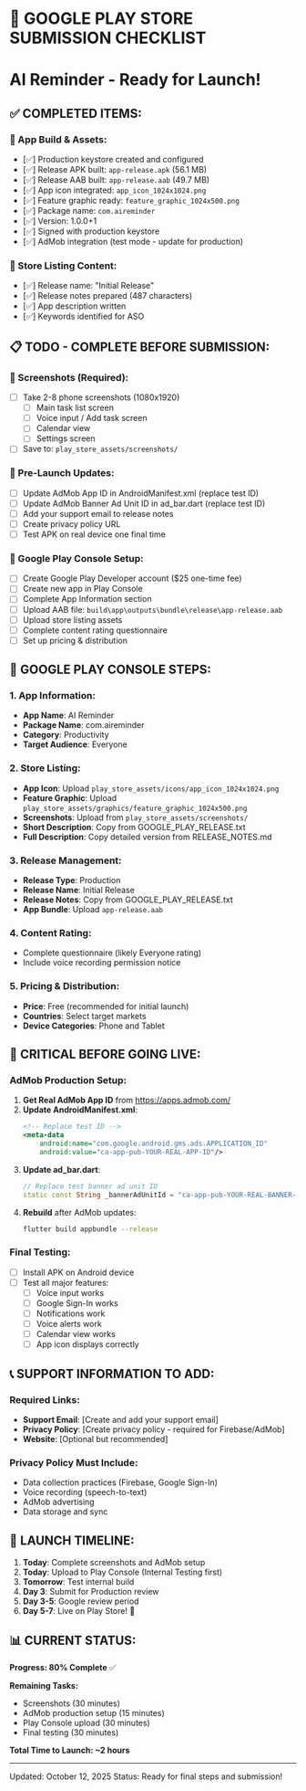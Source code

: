 # 🚀 GOOGLE PLAY STORE SUBMISSION CHECKLIST
# AI Reminder - Ready for Launch!

## ✅ COMPLETED ITEMS:

### 📱 App Build & Assets:
- [✅] Production keystore created and configured
- [✅] Release APK built: `app-release.apk` (56.1 MB)
- [✅] Release AAB built: `app-release.aab` (49.7 MB)
- [✅] App icon integrated: `app_icon_1024x1024.png`
- [✅] Feature graphic ready: `feature_graphic_1024x500.png`
- [✅] Package name: `com.aireminder`
- [✅] Version: 1.0.0+1
- [✅] Signed with production keystore
- [✅] AdMob integration (test mode - update for production)

### 📝 Store Listing Content:
- [✅] Release name: "Initial Release"
- [✅] Release notes prepared (487 characters)
- [✅] App description written
- [✅] Keywords identified for ASO

## 📋 TODO - COMPLETE BEFORE SUBMISSION:

### 📸 Screenshots (Required):
- [ ] Take 2-8 phone screenshots (1080x1920)
  - [ ] Main task list screen
  - [ ] Voice input / Add task screen
  - [ ] Calendar view
  - [ ] Settings screen
- [ ] Save to: `play_store_assets/screenshots/`

### 🔧 Pre-Launch Updates:
- [ ] Update AdMob App ID in AndroidManifest.xml (replace test ID)
- [ ] Update AdMob Banner Ad Unit ID in ad_bar.dart (replace test ID)
- [ ] Add your support email to release notes
- [ ] Create privacy policy URL
- [ ] Test APK on real device one final time

### 📄 Google Play Console Setup:
- [ ] Create Google Play Developer account ($25 one-time fee)
- [ ] Create new app in Play Console
- [ ] Complete App Information section
- [ ] Upload AAB file: `build\app\outputs\bundle\release\app-release.aab`
- [ ] Upload store listing assets
- [ ] Complete content rating questionnaire
- [ ] Set up pricing & distribution

## 🎯 GOOGLE PLAY CONSOLE STEPS:

### 1. App Information:
- **App Name**: AI Reminder
- **Package Name**: com.aireminder
- **Category**: Productivity
- **Target Audience**: Everyone

### 2. Store Listing:
- **App Icon**: Upload `play_store_assets/icons/app_icon_1024x1024.png`
- **Feature Graphic**: Upload `play_store_assets/graphics/feature_graphic_1024x500.png`
- **Screenshots**: Upload from `play_store_assets/screenshots/`
- **Short Description**: Copy from GOOGLE_PLAY_RELEASE.txt
- **Full Description**: Copy detailed version from RELEASE_NOTES.md

### 3. Release Management:
- **Release Type**: Production
- **Release Name**: Initial Release
- **Release Notes**: Copy from GOOGLE_PLAY_RELEASE.txt
- **App Bundle**: Upload `app-release.aab`

### 4. Content Rating:
- Complete questionnaire (likely Everyone rating)
- Include voice recording permission notice

### 5. Pricing & Distribution:
- **Price**: Free (recommended for initial launch)
- **Countries**: Select target markets
- **Device Categories**: Phone and Tablet

## 🔴 CRITICAL BEFORE GOING LIVE:

### AdMob Production Setup:
1. **Get Real AdMob App ID** from https://apps.admob.com/
2. **Update AndroidManifest.xml**:
   ```xml
   <!-- Replace test ID -->
   <meta-data
       android:name="com.google.android.gms.ads.APPLICATION_ID"
       android:value="ca-app-pub-YOUR-REAL-APP-ID"/>
   ```
3. **Update ad_bar.dart**:
   ```dart
   // Replace test banner ad unit ID
   static const String _bannerAdUnitId = "ca-app-pub-YOUR-REAL-BANNER-ID";
   ```
4. **Rebuild** after AdMob updates:
   ```bash
   flutter build appbundle --release
   ```

### Final Testing:
- [ ] Install APK on Android device
- [ ] Test all major features:
  - [ ] Voice input works
  - [ ] Google Sign-In works
  - [ ] Notifications work
  - [ ] Voice alerts work
  - [ ] Calendar view works
  - [ ] App icon displays correctly

## 📞 SUPPORT INFORMATION TO ADD:

### Required Links:
- **Support Email**: [Create and add your support email]
- **Privacy Policy**: [Create privacy policy - required for Firebase/AdMob]
- **Website**: [Optional but recommended]

### Privacy Policy Must Include:
- Data collection practices (Firebase, Google Sign-In)
- Voice recording (speech-to-text)
- AdMob advertising
- Data storage and sync

## 🏁 LAUNCH TIMELINE:

1. **Today**: Complete screenshots and AdMob setup
2. **Today**: Upload to Play Console (Internal Testing first)
3. **Tomorrow**: Test internal build
4. **Day 3**: Submit for Production review
5. **Day 3-5**: Google review period
6. **Day 5-7**: Live on Play Store! 🎉

## 📊 CURRENT STATUS:

**Progress: 80% Complete** ✅

**Remaining Tasks:**
- Screenshots (30 minutes)
- AdMob production setup (15 minutes)
- Play Console upload (30 minutes)
- Final testing (30 minutes)

**Total Time to Launch: ~2 hours**

---
Updated: October 12, 2025
Status: Ready for final steps and submission!
